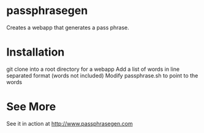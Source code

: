 passphrasegen
=============
Creates a webapp that generates a pass phrase.

Installation
============
git clone <projectname> into a root directory for a webapp
Add a list of words in line separated format (words not included)
Modify passphrase.sh to point to the words

See More
============
See it in action at http://www.passphrasegen.com
